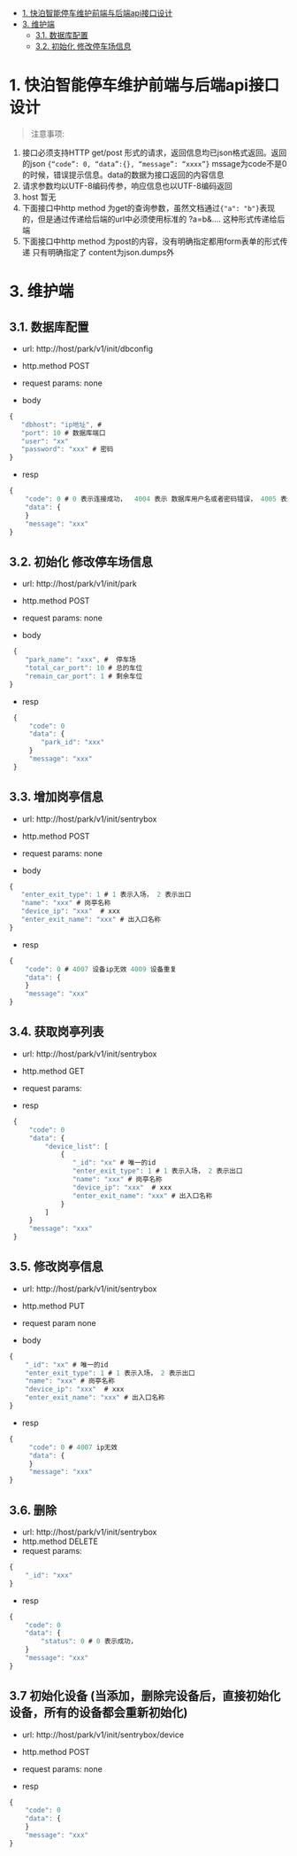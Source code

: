 <!-- TOC -->

- [1. 快泊智能停车维护前端与后端api接口设计](#1-快泊智能停车维护前端与后端api接口设计)
- [3. 维护端](#3-维护端)
    - [3.1. 数据库配置](#31-数据库配置)
    - [3.2. 初始化 修改停车场信息](#32-初始化-修改停车场信息)

<!-- /TOC -->


# 1. 快泊智能停车维护前端与后端api接口设计

> 注意事项:
1. 接口必须支持HTTP get/post 形式的请求，返回信息均已json格式返回。返回的json 
`{“code”: 0, “data”:{}, “message”: “xxxx”}` mssage为code不是0的时候，错误提示信息。data的数据为接口返回的内容信息
2. 请求参数均以UTF-8编码传参，响应信息也以UTF-8编码返回
3. host 暂无
4. 下面接口中http method 为get的查询参数，虽然文档通过```{"a": "b"}```表现的，但是通过传递给后端的url中必须使用标准的 ?a=b&.... 这种形式传递给后端
5. 下面接口中http method 为post的内容，没有明确指定都用form表单的形式传递  只有明确指定了 content为json.dumps外

# 3. 维护端

## 3.1. 数据库配置

 * url: http://host/park/v1/init/dbconfig
 * http.method POST
 * request params: none
 
 * body
 
 ```js
 {
    "dbhost": "ip地址", # 
    "port": 10 # 数据库端口
    "user": "xx"
    "password": "xxx" # 密码    
}
 ```

 * resp

 ```js
 {
     "code": 0 # 0 表示连接成功，  4004 表示 数据库用户名或者密码错误， 4005 表示数据库端口错误
     "data": {
     }
     "message": "xxx"
 }
 ```
 
## 3.2. 初始化 修改停车场信息  
* url: http://host/park/v1/init/park
* http.method POST
* request params: none
 
* body

```js
 {
    "park_name": "xxx", #  停车场 
    "total_car_port": 10 # 总的车位
    "remain_car_port": 1 # 剩余车位
}
 ```

* resp

```js
 {
     "code": 0
     "data": {
        "park_id": "xxx"
     }
     "message": "xxx"
 }
```

## 3.3. 增加岗亭信息
 - url: http://host/park/v1/init/sentrybox
 - http.method POST
 - request params: none
 
 - body

 ```js
 {
    "enter_exit_type": 1 # 1 表示入场， 2 表示出口
    "name": "xxx" # 岗亭名称
    "device_ip": "xxx"  # xxx
    "enter_exit_name": "xxx" # 出入口名称
}
 ```

 - resp

 ```js
 {
     "code": 0 # 4007 设备ip无效 4009 设备重复
     "data": {
     }
     "message": "xxx"
 }
 ```

## 3.4. 获取岗亭列表
- url: http://host/park/v1/init/sentrybox
- http.method GET
- request params:

- resp

```js
 {
     "code": 0
     "data": {
         "device_list": [
             {
                "_id": "xx" # 唯一的id
                "enter_exit_type": 1 # 1 表示入场， 2 表示出口
                "name": "xxx" # 岗亭名称
                "device_ip": "xxx"  # xxx
                "enter_exit_name": "xxx" # 出入口名称
             }
         ]
     }
     "message": "xxx"
 }
```

## 3.5. 修改岗亭信息
- url: http://host/park/v1/init/sentrybox
- http.method PUT
- request param none

- body

```js
{
    "_id": "xx" # 唯一的id
    "enter_exit_type": 1 # 1 表示入场， 2 表示出口
    "name": "xxx" # 岗亭名称
    "device_ip": "xxx"  # xxx
    "enter_exit_name": "xxx" # 出入口名称
}
```

- resp

```js
{
     "code": 0 # 4007 ip无效
     "data": {
     }
     "message": "xxx"
}
```

## 3.6. 删除
- url: http://host/park/v1/init/sentrybox
- http.method DELETE
- request params:

```js
{
    "_id": "xxx"
}
```

- resp

```js
{
    "code": 0
    "data": {
        "status": 0 # 0 表示成功， 
    }
    "message": "xxx"
}
```

## 3.7 初始化设备 (当添加，删除完设备后，直接初始化设备，所有的设备都会重新初始化)

- url: http://host/park/v1/init/sentrybox/device
- http.method POST
- request params: none

- resp

```js
{
    "code": 0
    "data": {
    }
    "message": "xxx"
}
```